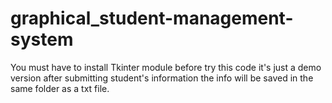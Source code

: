 # graphical_student-management-system

You must have to install Tkinter module before try this code
it's just a demo version
after submitting student's information the info will be saved in the same folder as a txt file.
